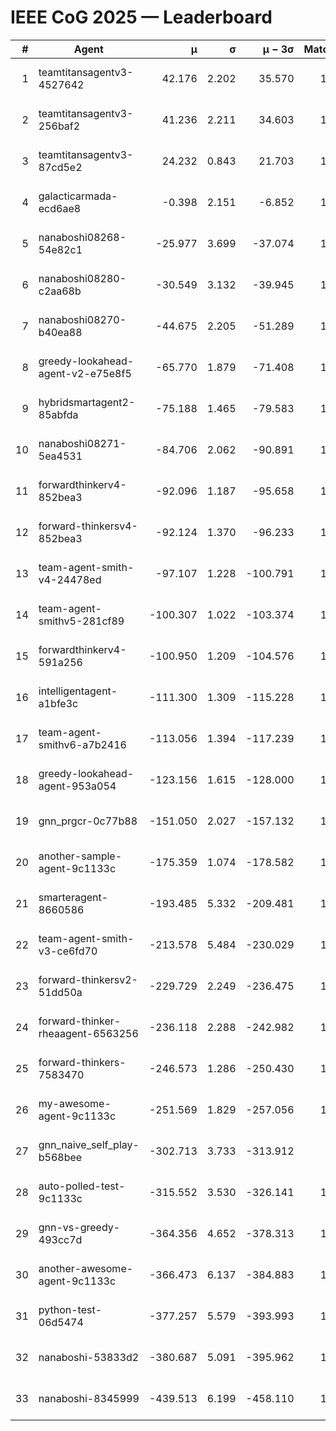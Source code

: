 # IEEE CoG 2025 — Leaderboard

| # | Agent | μ | σ | μ − 3σ | Matches | Updated |
|---:|---|---:|---:|---:|---:|---|
| 1 | teamtitansagentv3-4527642 | 42.176 | 2.202 | 35.570 | 1300 | 2025-09-01 07:06 |
| 2 | teamtitansagentv3-256baf2 | 41.236 | 2.211 | 34.603 | 1738 | 2025-09-01 07:06 |
| 3 | teamtitansagentv3-87cd5e2 | 24.232 | 0.843 | 21.703 | 1578 | 2025-09-01 07:06 |
| 4 | galacticarmada-ecd6ae8 | -0.398 | 2.151 | -6.852 | 1420 | 2025-09-01 07:06 |
| 5 | nanaboshi08268-54e82c1 | -25.977 | 3.699 | -37.074 | 1680 | 2025-09-01 07:06 |
| 6 | nanaboshi08280-c2aa68b | -30.549 | 3.132 | -39.945 | 1540 | 2025-09-01 07:06 |
| 7 | nanaboshi08270-b40ea88 | -44.675 | 2.205 | -51.289 | 1420 | 2025-09-01 07:06 |
| 8 | greedy-lookahead-agent-v2-e75e8f5 | -65.770 | 1.879 | -71.408 | 1750 | 2025-09-01 07:06 |
| 9 | hybridsmartagent2-85abfda | -75.188 | 1.465 | -79.583 | 1216 | 2025-09-01 07:06 |
| 10 | nanaboshi08271-5ea4531 | -84.706 | 2.062 | -90.891 | 1360 | 2025-09-01 07:06 |
| 11 | forwardthinkerv4-852bea3 | -92.096 | 1.187 | -95.658 | 1355 | 2025-09-01 07:06 |
| 12 | forward-thinkersv4-852bea3 | -92.124 | 1.370 | -96.233 | 1023 | 2025-09-01 07:06 |
| 13 | team-agent-smith-v4-24478ed | -97.107 | 1.228 | -100.791 | 1240 | 2025-09-01 07:06 |
| 14 | team-agent-smithv5-281cf89 | -100.307 | 1.022 | -103.374 | 1460 | 2025-09-01 07:06 |
| 15 | forwardthinkerv4-591a256 | -100.950 | 1.209 | -104.576 | 1260 | 2025-09-01 07:06 |
| 16 | intelligentagent-a1bfe3c | -111.300 | 1.309 | -115.228 | 1269 | 2025-09-01 07:06 |
| 17 | team-agent-smithv6-a7b2416 | -113.056 | 1.394 | -117.239 | 1600 | 2025-09-01 07:06 |
| 18 | greedy-lookahead-agent-953a054 | -123.156 | 1.615 | -128.000 | 1690 | 2025-09-01 07:06 |
| 19 | gnn_prgcr-0c77b88 | -151.050 | 2.027 | -157.132 | 1340 | 2025-09-01 07:06 |
| 20 | another-sample-agent-9c1133c | -175.359 | 1.074 | -178.582 | 1800 | 2025-09-01 07:06 |
| 21 | smarteragent-8660586 | -193.485 | 5.332 | -209.481 | 1209 | 2025-09-01 07:06 |
| 22 | team-agent-smith-v3-ce6fd70 | -213.578 | 5.484 | -230.029 | 1320 | 2025-09-01 07:06 |
| 23 | forward-thinkersv2-51dd50a | -229.729 | 2.249 | -236.475 | 1360 | 2025-09-01 07:06 |
| 24 | forward-thinker-rheaagent-6563256 | -236.118 | 2.288 | -242.982 | 1640 | 2025-09-01 07:06 |
| 25 | forward-thinkers-7583470 | -246.573 | 1.286 | -250.430 | 1540 | 2025-09-01 07:06 |
| 26 | my-awesome-agent-9c1133c | -251.569 | 1.829 | -257.056 | 1380 | 2025-09-01 07:06 |
| 27 | gnn_naive_self_play-b568bee | -302.713 | 3.733 | -313.912 | 660 | 2025-09-01 07:06 |
| 28 | auto-polled-test-9c1133c | -315.552 | 3.530 | -326.141 | 1740 | 2025-09-01 07:06 |
| 29 | gnn-vs-greedy-493cc7d | -364.356 | 4.652 | -378.313 | 1700 | 2025-09-01 07:06 |
| 30 | another-awesome-agent-9c1133c | -366.473 | 6.137 | -384.883 | 1660 | 2025-09-01 07:06 |
| 31 | python-test-06d5474 | -377.257 | 5.579 | -393.993 | 1280 | 2025-09-01 07:06 |
| 32 | nanaboshi-53833d2 | -380.687 | 5.091 | -395.962 | 1460 | 2025-09-01 07:06 |
| 33 | nanaboshi-8345999 | -439.513 | 6.199 | -458.110 | 1340 | 2025-09-01 07:06 |
